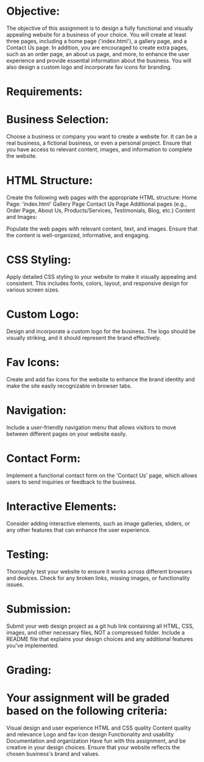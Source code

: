 # Objective:

The objective of this assignment is to design a fully functional and visually appealing website for a business of your choice. You will create at least three pages, including a home page ('index.html'), a gallery page, and a Contact Us page. In addition, you are encouraged to create extra pages, such as an order page, an about us page, and more, to enhance the user experience and provide essential information about the business. You will also design a custom logo and incorporate fav icons for branding.

# Requirements:

# Business Selection:

Choose a business or company you want to create a website for. It can be a real business, a fictional business, or even a personal project. Ensure that you have access to relevant content, images, and information to complete the website.

# HTML Structure:

Create the following web pages with the appropriate HTML structure:
Home Page: 'index.html'
Gallery Page
Contact Us Page
Additional pages (e.g., Order Page, About Us, Products/Services, Testimonials, Blog, etc.)
Content and Images:

Populate the web pages with relevant content, text, and images. Ensure that the content is well-organized, informative, and engaging.

# CSS Styling:

Apply detailed CSS styling to your website to make it visually appealing and consistent. This includes fonts, colors, layout, and responsive design for various screen sizes.

# Custom Logo:

Design and incorporate a custom logo for the business. The logo should be visually striking, and it should represent the brand effectively.

# Fav Icons:

Create and add fav icons for the website to enhance the brand identity and make the site easily recognizable in browser tabs.

# Navigation:

Include a user-friendly navigation menu that allows visitors to move between different pages on your website easily.

# Contact Form:

Implement a functional contact form on the 'Contact Us' page, which allows users to send inquiries or feedback to the business.

# Interactive Elements:

Consider adding interactive elements, such as image galleries, sliders, or any other features that can enhance the user experience.

# Testing:

Thoroughly test your website to ensure it works across different browsers and devices. Check for any broken links, missing images, or functionality issues.

# Submission:

Submit your web design project as a git hub link containing all HTML, CSS, images, and other necessary files, NOT a compressed folder. Include a README file that explains your design choices and any additional features you've implemented.

# Grading:

# Your assignment will be graded based on the following criteria:

Visual design and user experience
HTML and CSS quality
Content quality and relevance
Logo and fav icon design
Functionality and usability
Documentation and organization
Have fun with this assignment, and be creative in your design choices. Ensure that your website reflects the chosen business's brand and values.
